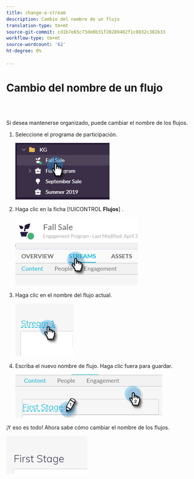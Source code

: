 ```yaml
---
title: change-a-stream
description: Cambio del nombre de un flujo
translation-type: tm+mt
source-git-commit: cd1b7e65c73de0b31f20289402f1c0832c382b33
workflow-type: tm+mt
source-wordcount: '62'
ht-degree: 0%

---
```



# Cambio del nombre de un flujo

<br> 

Si desea mantenerse organizado, puede cambiar el nombre de los flujos.

1. Seleccione el programa de participación.

   ![Imagen uno](/help/sky/assets/engagement-programs/rename-a-stream/rename-a-stream-1.png)

1. Haga clic en la ficha [!UICONTROL **Flujos**] .

   ![Imagen dos](/help/sky/assets/engagement-programs/rename-a-stream/rename-a-stream-2.png)

1. Haga clic en el nombre del flujo actual.

   ![Imagen tres](/help/sky/assets/engagement-programs/rename-a-stream/rename-a-stream-3.png)

1. Escriba el nuevo nombre de flujo. Haga clic fuera para guardar.

   ![Imagen Cuatro](/help/sky/assets/engagement-programs/rename-a-stream/rename-a-stream-4.png)

¡Y eso es todo! Ahora sabe cómo cambiar el nombre de los flujos.

![Imagen cinco](/help/sky/assets/engagement-programs/rename-a-stream/rename-a-stream-5.png)
